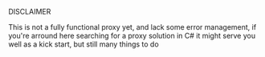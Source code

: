 DISCLAIMER

This is not a fully functional proxy yet, and lack some error management, if you're arround here searching for a proxy solution in C# it might serve you well as a kick start, but still many things to do


